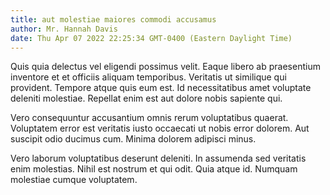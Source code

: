 ```yaml
---
title: aut molestiae maiores commodi accusamus
author: Mr. Hannah Davis
date: Thu Apr 07 2022 22:25:34 GMT-0400 (Eastern Daylight Time)
---
```

Quis quia delectus vel eligendi possimus velit. Eaque libero ab praesentium inventore et et officiis aliquam temporibus. Veritatis ut similique qui provident. Tempore atque quis eum est. Id necessitatibus amet voluptate deleniti molestiae. Repellat enim est aut dolore nobis sapiente qui.

 Vero consequuntur accusantium omnis rerum voluptatibus quaerat. Voluptatem error est veritatis iusto occaecati ut nobis error dolorem. Aut suscipit odio ducimus cum. Minima dolorem adipisci minus.

 Vero laborum voluptatibus deserunt deleniti. In assumenda sed veritatis enim molestias. Nihil est nostrum et qui odit. Quia atque id. Numquam molestiae cumque voluptatem.
